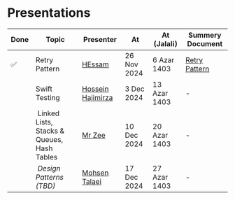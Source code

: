 # Presentations

| Done | Topic | Presenter | At | At (Jalali) | Summery Document |
| --- | --- | --- | --- | --- | --- |
| ✅ | Retry Pattern | [HEssam](https://github.com/helloitshessam) | 26 Nov 2024 | 6 Azar 1403 | [Retry Pattern](Presentations/retry-pattern.md) |
|   | Swift Testing | [Hossein Hajimirza](https://github.com/hosseinhajiimirza) | 3 Dec 2024 | 13 Azar 1403 | - |
|   |‌ Linked Lists, Stacks & Queues, Hash Tables | [Mr Zee](https://github.com/MrZeeee) | 10 Dec 2024 | 20 Azar 1403 | - |
|   |‌ _Design Patterns (TBD)_ | [Mohsen Talaei](https://github.com/talaei66mohsen) | 17 Dec 2024 | 27 Azar 1403 | - |